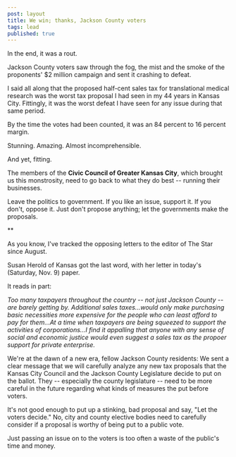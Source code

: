 ```yaml
---
post: layout
title: We win; thanks, Jackson County voters
tags: lead
published: true
---
```


In the end, it was a rout. 

Jackson County voters saw through the fog, the mist and the smoke of the proponents' $2 million campaign and sent it crashing to defeat.

I said all along that the proposed half-cent sales tax for translational medical research was the worst tax proposal I had seen in my 44 years in Kansas City. Fittingly, it was the worst defeat I have seen for any issue during that same period.

By the time the votes had been counted, it was an 84 percent to 16 percent margin.

Stunning. Amazing. Almost incomprehensible.

And yet, fitting. 

The members of the **Civic Council of Greater Kansas City**, which brought us this monstrosity, need to go back to what they do best -- running their businesses.

Leave the politics to government. If you like an issue, support it. If you don't, oppose it. Just don't propose anything; let the governments make the proposals.

**

As you know, I've tracked the opposing letters to the editor of The Star since August.

Susan Herold of Kansas got the last word, with her letter in today's (Saturday, Nov. 9) paper.

It reads in part:

_Too many taxpayers throughout the country -- not just Jackson County -- are barely getting by. Additional sales taxes...would only make purchasing basic necessities more expensive for the people who can least afford to pay for them...At a time when taxpayers are being squeezed to support the activities of corporations...I find it appalling that anyone with any sense of social and economic justice would even suggest a sales tax as the propoer support for private enterprise._

We're at the dawn of a new era, fellow Jackson County residents: We sent a clear message that we will carefully analyze any new tax proposals that the Kansas City Council and the Jackson County Legislature decide to put on the ballot. They -- especially the county legislature -- need to be more careful in the future regarding what kinds of measures the put before voters.

It's not good enough to put up a stinking, bad proposal and say, "Let the voters decide." No, city and county elective bodies need to carefully consider if a proposal is worthy of being put to a public vote.

Just passing an issue on to the voters is too often a waste of the public's time and money. 

